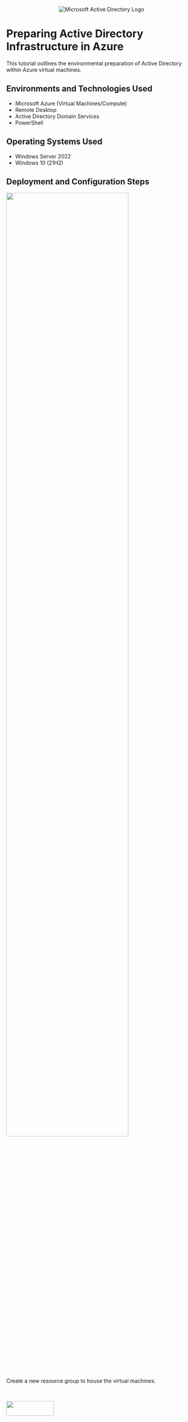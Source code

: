 <p align="center">
<img src="https://i.imgur.com/pU5A58S.png" alt="Microsoft Active Directory Logo"/>
</p>

<h1>Preparing Active Directory Infrastructure in Azure</h1>
This tutorial outlines the environmental preparation of Active Directory within Azure virtual machines.<br />


<h2>Environments and Technologies Used</h2>

- Microsoft Azure (Virtual Machines/Compute)
- Remote Desktop
- Active Directory Domain Services
- PowerShell

<h2>Operating Systems Used </h2>

- Windows Server 2022
- Windows 10 (21H2)

<h2>Deployment and Configuration Steps</h2>

<p>
<img src="https://github.com/user-attachments/assets/d0f3079d-2794-4bf2-88c0-141fccc7fcd6" height="80%" width="80%" />
</p>
<p>
Create a new resource group to house the virtual machines.
</p>
<br />

<p>
<img src="https://github.com/user-attachments/assets/6ed05a60-8556-4e44-a6cf-015914d9f096" height="10%" width="50%" />
</p>
<p>
Create a virtual network (you can also allow Azure to create it automatically).
</p>
<br />

<p>
<img src="https://github.com/user-attachments/assets/31d9ad04-5b67-4943-9f17-420546f6e990" height="80%" width="80%" />
</p>
<p>
Create the virtual machine that will act as the domain controller.
</p>
<br />



<p>
<img src="https://github.com/user-attachments/assets/ab86b7a4-ca2e-4418-b74e-5a436b969e8e" height="80%" width="80%" />
</p>
<p>
Create a 2nd virtual machine to serve as the client.
</p>
<br />



<p>
<img src="https://github.com/user-attachments/assets/3db68ba4-9606-413a-9353-ef048f9c5674" height="80%" width="80%" /> <br /> <br />
<img src="https://github.com/user-attachments/assets/bf9686d9-a35d-4139-8aaa-f7df31102263" height="80%" width="80%" />
</p>
<p>
Back on Microsoft Azure, set the domain controller's NIC private IP address to be static.
</p>
<br />


<p>
<img src="https://github.com/user-attachments/assets/7e7f5043-4921-43b6-97ae-8ecddfcdbeb7" height="80%" width="80%" />
</p>
<p>
Inside of RDP on the domain controller virtual machine, we'll disable Windows firewall for checking connectivity. We will do this by right clicking on the start button and clicking "run". After doing that we will type "wf.msc".
</p>
<br />


<p>
<img src="https://github.com/user-attachments/assets/f96b1a19-a5f6-4a8b-9e18-64ac9c0cafbc" height="80%" width="80%" /> <br /> <br />
<img src="https://github.com/user-attachments/assets/c0fd3d25-d2bd-4bbe-982b-b1ead1c163fe" height="80%" width="80%" />
</p>
<p>
Return to Microsoft Azure and set the client virtual machine's DNS settings to the domain controller vm's private IP address.
</p>
<br />



<p>
<img src="https://github.com/user-attachments/assets/c2c5beec-ddbb-4331-9a22-ef8cacf7d787" height="80%" width="80%" />
</p>
<p>
After logging back into the client virtual machine, open PowerShell and we will ping the domain controller's IP address.
</p>
<br />



<p>
<img src="https://github.com/user-attachments/assets/7fcbe3bf-b959-43f6-8c7a-07d0edad5cb5" height="80%" width="80%" />
</p>
<p>
Next, type ipconig /all in PowerShell and it should show the domain controller's IP settings
</p>
<br />





















